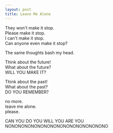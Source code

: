 ```yaml
---
layout: post
title: Leave Me Alone
---
```


They won't make it stop. <br>
Please make it stop. <br>
I can't make it stop. <br>
Can anyone even make it stop? <br>

The same thoughts bash my head. <br>

Think about the future! <br>
What about the future? <br>
WILL YOU MAKE IT? <br>

Think about the past! <br>
What about the past? <br>
DO YOU REMEMBER? <br>

no more. <br>
leave me alone. <br>
please. <br>

CAN YOU DO YOU WILL YOU ARE YOU <br>
NONONONONONONONONONONONONONONONO <br>